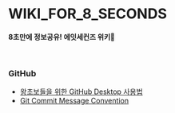 # WIKI_FOR_8_SECONDS

**8초만에 정보공유! 에잇세컨즈 위키:herb:**

<br>

### GitHub

- [왕초보들을 위한 GitHub Desktop 사용법](https://github.com/8-seconds/WIKI_FOR_8_SECONDS/blob/main/GitHub/HowtouseGithubDesktop.md)
- [Git Commit Message Convention](https://github.com/8-seconds/WIKI_FOR_8_SECONDS/blob/main/GitHub/CommitMessageConvention.md)

